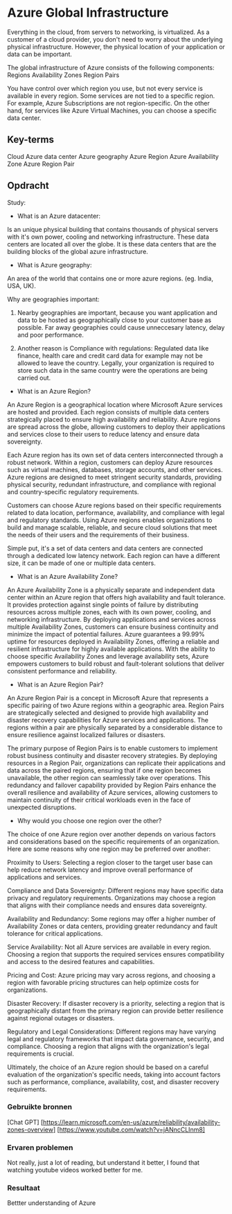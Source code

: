 # Azure Global Infrastructure

Everything in the cloud, from servers to networking, is virtualized. As a customer of a cloud provider, you don't need to worry about the underlying physical infrastructure. However, the physical location of your application or data can be important.

The global infrastructure of Azure consists of the following components:
Regions
Availability Zones
Region Pairs

You have control over which region you use, but not every service is available in every region. Some services are not tied to a specific region. For example, Azure Subscriptions are not region-specific. On the other hand, for services like Azure Virtual Machines, you can choose a specific data center.


## Key-terms

Cloud
Azure data center
Azure geography
Azure Region
Azure Availability Zone
Azure Region Pair

## Opdracht

Study:

- What is an Azure datacenter:

Is an unique physical building that contains thousands of physical  servers with it's own power, cooling and networking infrastructure. These data centers are located all over the globe. It is these data centers that are the building blocks of the global azure infrastructure.

- What is Azure geography:

An area of the world that contains one or more azure regions. (eg. India, USA, UK). 

Why are geographies important:

1. Nearby geographies are important, because you want application and data to be hosted as geographically close to your customer base as possible. Far away geographies could cause unneccesary latency, delay and poor performance. 

2. Another reason is Compliance with regulations:
Regulated data like finance, health care and credit card data for example may not be allowed to leave the country. Legally, your organization is required to store such data in the same country were the operations are being carried out.

- What is an Azure Region?

An Azure Region is a geographical location where Microsoft Azure services are hosted and provided. Each region consists of multiple data centers strategically placed to ensure high availability and reliability. Azure regions are spread across the globe, allowing customers to deploy their applications and services close to their users to reduce latency and ensure data sovereignty.

Each Azure region has its own set of data centers interconnected through a robust network. Within a region, customers can deploy Azure resources such as virtual machines, databases, storage accounts, and other services. Azure regions are designed to meet stringent security standards, providing physical security, redundant infrastructure, and compliance with regional and country-specific regulatory requirements.

Customers can choose Azure regions based on their specific requirements related to data location, performance, availability, and compliance with legal and regulatory standards. Using Azure regions enables organizations to build and manage scalable, reliable, and secure cloud solutions that meet the needs of their users and the requirements of their business.

Simple put, it's a set of data centers and data centers are connected through a dedicated low latency network. Each region can have a different size, it can be made of one or multiple data centers.

- What is an Azure Availability Zone?

An Azure Availability Zone is a physically separate and independent data center within an Azure region that offers high availability and fault tolerance. It provides protection against single points of failure by distributing resources across multiple zones, each with its own power, cooling, and networking infrastructure. By deploying applications and services across multiple Availability Zones, customers can ensure business continuity and minimize the impact of potential failures. Azure guarantees a 99.99% uptime for resources deployed in Availability Zones, offering a reliable and resilient infrastructure for highly available applications. With the ability to choose specific Availability Zones and leverage availability sets, Azure empowers customers to build robust and fault-tolerant solutions that deliver consistent performance and reliability.

- What is an Azure Region Pair?

An Azure Region Pair is a concept in Microsoft Azure that represents a specific pairing of two Azure regions within a geographic area. Region Pairs are strategically selected and designed to provide high availability and disaster recovery capabilities for Azure services and applications. The regions within a pair are physically separated by a considerable distance to ensure resilience against localized failures or disasters.

The primary purpose of Region Pairs is to enable customers to implement robust business continuity and disaster recovery strategies. By deploying resources in a Region Pair, organizations can replicate their applications and data across the paired regions, ensuring that if one region becomes unavailable, the other region can seamlessly take over operations. This redundancy and failover capability provided by Region Pairs enhance the overall resilience and availability of Azure services, allowing customers to maintain continuity of their critical workloads even in the face of unexpected disruptions.

- Why would you choose one region over the other?

The choice of one Azure region over another depends on various factors and considerations based on the specific requirements of an organization. Here are some reasons why one region may be preferred over another:

Proximity to Users: Selecting a region closer to the target user base can help reduce network latency and improve overall performance of applications and services.

Compliance and Data Sovereignty: Different regions may have specific data privacy and regulatory requirements. Organizations may choose a region that aligns with their compliance needs and ensures data sovereignty.

Availability and Redundancy: Some regions may offer a higher number of Availability Zones or data centers, providing greater redundancy and fault tolerance for critical applications.

Service Availability: Not all Azure services are available in every region. Choosing a region that supports the required services ensures compatibility and access to the desired features and capabilities.

Pricing and Cost: Azure pricing may vary across regions, and choosing a region with favorable pricing structures can help optimize costs for organizations.

Disaster Recovery: If disaster recovery is a priority, selecting a region that is geographically distant from the primary region can provide better resilience against regional outages or disasters.

Regulatory and Legal Considerations: Different regions may have varying legal and regulatory frameworks that impact data governance, security, and compliance. Choosing a region that aligns with the organization's legal requirements is crucial.

Ultimately, the choice of an Azure region should be based on a careful evaluation of the organization's specific needs, taking into account factors such as performance, compliance, availability, cost, and disaster recovery requirements.


### Gebruikte bronnen

[Chat GPT]
[https://learn.microsoft.com/en-us/azure/reliability/availability-zones-overview]
[https://www.youtube.com/watch?v=jANncCLInm8]





### Ervaren problemen

Not really, just a lot of reading, but understand it better, I found that watching youtube videos worked better for me.

### Resultaat
Bettter understanding of Azure